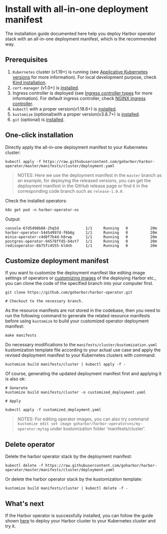 # Install with all-in-one deployment manifest

The installation guide documented here help you deploy Harbor operator stack with an all-in-one deployment manifest, which is the recommended way.

## Prerequisites

1. `Kubernetes` cluster (v1.19+) is running (see [Applicative Kubernetes versions](../../README.md#applicative-kubernetes-versions)
   for more information). For local development purpose, check [Kind installation](./kind-installation.md).
1. `cert-manager` (v1.0+) is [installed](https://cert-manager.io/docs/installation/kubernetes/).
1. Ingress controller is deployed (see [Ingress controller types](../../README.md#ingress-controller-types) for more information). For default
   ingress controller, check [NGINX ingress controller](https://kubernetes.github.io/ingress-nginx/deploy/).
1. `kubectl` with a proper version(v1.18.6+) is [installed](https://kubernetes.io/docs/tasks/tools/).
1. `kustomize` (optional)with a proper version(v3.8.7+) is [installed](https://kubectl.docs.kubernetes.io/installation/kustomize/).
1. `git` (optional) is [installed](https://git-scm.com/book/en/v2/Getting-Started-Installing-Git).

## One-click installation

Directly apply the all-in-one deployment manifest to your Kubernetes cluster:

```shell
kubectl apply -f https://raw.githubusercontent.com/goharbor/harbor-operator/master/manifests/cluster/deployment.yaml
```

>NOTES: Here we use the deployment manifest in the `master` branch as an example, for deploying the released versions, you can get the deployment manifest in the GitHub release page or find it in the corresponding code branch such as `release-1.0.0`.

Check the installed operators:

```shell
k8s get pod -n harbor-operator-ns
```

Output:

```log
console-67d5498b88-2hq5d            1/1     Running   0          20m
harbor-operator-54454997d-f6b6g     1/1     Running   0          20m
minio-operator-c4d8f7b4d-h8rwp      1/1     Running   0          20m
postgres-operator-94578ffd5-b4xt7   1/1     Running   0          20m
redisoperator-6b75fc4555-kldnh      1/1     Running   0          20m
```

## Customize deployment manifest

If you want to customize the deployment manifest like editing image settings of operators or [customizing images](../customize-images.md#by-operator-environment-variables) of the deploying Harbor etc., you can clone the code of the specified branch into your computer first.

```shell
git clone https://github.com/goharbor/harbor-operator.git

# Checkout to the necessary branch.
```

As the resource manifests are not stored in the codebase, then you need to run the following command to generate the related resource manifests before using `kustomize` to build your customized operator deployment manifest:

```shell
make manifests
```

Do necessary modifications to the `manifests/cluster/kustomization.yaml` kustomization template file according to your actual use case and apply the revised deployment manifest to your Kubernetes clusters with command:

```shell
kustomize build manifests/cluster | kubectl apply -f -
```

Of course, generating the updated deployment manifest first and applying it is also ok:

```shell
# Generate
kustomize build manifests/cluster -o customized_deployment.yaml

# Apply

kubectl apply -f customized_deployment.yaml
```

>NOTES: For editing operator images, you can also try command `kustomize edit set image goharbor/harbor-operator=ns/my-operator:mytag` under kustomization folder 'manifests/cluster'.

## Delete operator

Delete the harbor operator stack by the deployment manifest:

```shell
kubectl delete -f https://raw.githubusercontent.com/goharbor/harbor-operator/master/manifests/cluster/deployment.yaml
```

Or delete the harbor operator stack by the kustomization template:

```shell
kustomize build manifests/cluster | kubectl delete -f -
```

## What's next

If the Harbor operator is successfully installed, you can follow the guide
shown [here](../tutorial.md#deploy-harbor-cluster) to deploy your Harbor cluster to your Kubernetes cluster and try it.
